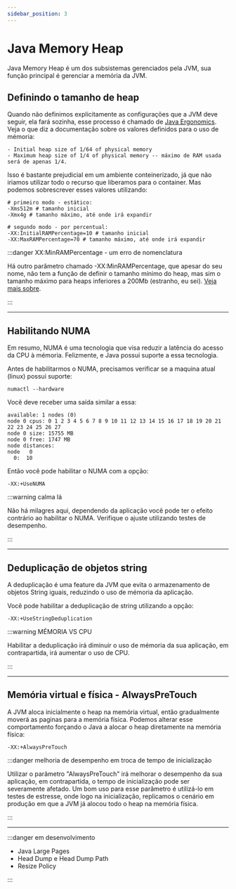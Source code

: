 ```yaml
---
sidebar_position: 3
---
```


# Java Memory Heap

Java Memory Heap é um dos subsistemas gerenciados pela JVM, sua função principal é gerenciar a memória da JVM.

## Definindo o tamanho de heap

Quando não definimos explicitamente as configurações que a JVM deve seguir, ela fará sozinha, esse processo é chamado de
[Java Ergonomics](https://docs.oracle.com/en/java/javase/22/gctuning/ergonomics.html).
Veja o que diz a documentação sobre os valores definidos para o uso de mémoria:

```text
- Initial heap size of 1/64 of physical memory 
- Maximum heap size of 1/4 of physical memory -- máximo de RAM usada será de apenas 1/4.
```

Isso é bastante prejudicial em um ambiente conteinerizado, já que não iriamos utilizar todo o recurso que liberamos para
o container.
Mas podemos sobrescrever esses valores utilizando:

```shell
# primeiro modo - estático:
-Xms512m # tamanho inicial
-Xmx4g # tamanho máximo, até onde irá expandir

# segundo modo - por percentual:
-XX:InitialRAMPercentage=10 # tamanho inicial
-XX:MaxRAMPercentage=70 # tamanho máximo, até onde irá expandir
```

:::danger XX:MinRAMPercentage - um erro de nomenclatura

Há outro parâmetro chamado -XX:MinRAMPercentage, que apesar do seu nome, não tem a função de definir o tamanho
mínimo do heap, mas sim o tamanho máximo para heaps inferiores a 200Mb (estranho, eu sei).
[Veja mais sobre](https://www.baeldung.com/java-jvm-parameters-rampercentage.).

:::

---

## Habilitando NUMA

Em resumo, NUMA é uma tecnologia que visa reduzir a latência do acesso da CPU à mémoria.
Felizmente, e Java possui suporte a essa tecnologia.

Antes de habilitarmos o NUMA, precisamos verificar se a maquina atual (linux) possui suporte:

```shell
numactl --hardware
```

Você deve receber uma saída similar a essa:

```text
available: 1 nodes (0)
node 0 cpus: 0 1 2 3 4 5 6 7 8 9 10 11 12 13 14 15 16 17 18 19 20 21 22 23 24 25 26 27
node 0 size: 15755 MB
node 0 free: 1747 MB
node distances:
node   0 
  0:  10 
```

Então você pode habilitar o NUMA com a opção:

```shell
-XX:+UseNUMA
```

:::warning calma lá

Não há milagres aqui, dependendo da aplicação você pode ter o efeito contrário ao habilitar o NUMA.
Verifique o ajuste utilizando testes de desempenho.

:::

---

## Deduplicação de objetos string

A deduplicação é uma feature da JVM que evita o armazenamento de objetos String iguais, reduzindo o uso de mémoria da 
aplicação.

Você pode habilitar a deduplicação de string utilizando a opção:

```shell
-XX:+UseStringDeduplication
```

:::warning MÉMORIA VS CPU

Habilitar a deduplicação irá diminuir o uso de mémoria da sua aplicação, em contrapartida, irá aumentar o uso de CPU.

:::

---

## Memória virtual e física - AlwaysPreTouch

A JVM aloca inicialmente o heap na memória virtual, então gradualmente moverá as paginas para a memória física.
Podemos alterar esse comportamento forçando o Java a alocar o heap diretamente na memória física:

```shell
-XX:+AlwaysPreTouch
```

:::danger melhoria de desempenho em troca de tempo de inicialização

Utilizar o parâmetro "AlwaysPreTouch" irá melhorar o desempenho da sua aplicação, em contrapartida, o tempo de
inicialização pode ser severamente afetado.
Um bom uso para esse parâmetro é utilizá-lo em testes de estresse, onde logo na inicialização, 
replicamos o cenário em produção em que a JVM já alocou todo o heap na memória física.

:::

---
:::danger em desenvolvimento

- Java Large Pages
- Head Dump e Head Dump Path
- Resize Policy

:::

